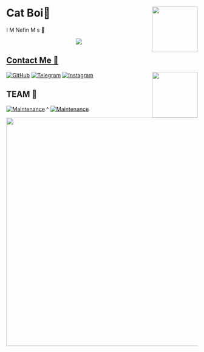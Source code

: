 # Cat Boi💫 <img src = https://1.bp.blogspot.com/-ORXfIveYolo/XHeLKMPUWvI/AAAAAAAUQDE/sSJ0FtkZKlgyB-IK_TZNgTbJ7TV3DD4tgCLcBGAs/s1600/AW3567431_06.gif width = 120 align = "right">


 I M Nefin M s 🧡

<a href="https://t.me/Ok_bie_bot">
<p align="center">
  <img src="https://telegra.ph/file/0a5ec3dfa99b891df8ebd.jpg">
</p>


## Contact Me 💙

<img src = https://i.gifer.com/origin/73/733ba89fd97c024f450080bf31f81174_w200.gif width = 120 align = "right">

[![GitHub](https://img.shields.io/badge/github-%23121011.svg?style=for-the-badge&logo=github&logoColor=white)](https://github.com/Cat-of-Tg)
 [![Telegram](https://img.shields.io/badge/Telegram-2CA5E0?style=for-the-badge&logo=telegram&logoColor=white)](https://t.me/ok_bie_bot)
[![Instagram](https://img.shields.io/badge/INSTAGRAM-%23E4405F.svg?style=for-the-badge&logo=Instagram&logoColor=white)](https://instagram.com/_cat_boi._)

## TEAM 🖤

 [![Maintenance](https://img.shields.io/badge/❤_CAT_HUB-%23E4405F.svg)](https://t.me/cat_of_tg) ^
[![Maintenance](https://img.shields.io/badge/🍫_TEAM_LAD-%23E4505F.svg)](https://t.me/Team_lad)



 
 



<img src = https://i.pinimg.com/originals/e9/ea/34/e9ea347d7bc199e10ac7f1592ce8abe5.gif width = 600 align="centre">
